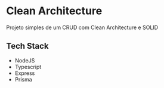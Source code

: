 # Clean Architecture
Projeto simples de um CRUD com Clean Architecture e SOLID

## Tech Stack 
- NodeJS
- Typescript
- Express
- Prisma